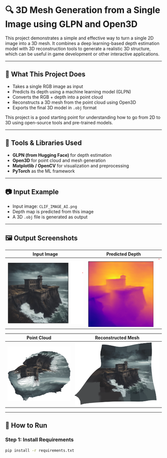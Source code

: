 # 🔍 3D Mesh Generation from a Single Image using GLPN and Open3D

This project demonstrates a simple and effective way to turn a single 2D image into a 3D mesh. It combines a deep learning-based depth estimation model with 3D reconstruction tools to generate a realistic 3D structure, which can be useful in game development or other interactive applications.

---

## 🧠 What This Project Does

- Takes a single RGB image as input
- Predicts its depth using a machine learning model (GLPN)
- Converts the RGB + depth into a point cloud
- Reconstructs a 3D mesh from the point cloud using Open3D
- Exports the final 3D model in `.obj` format

This project is a good starting point for understanding how to go from 2D to 3D using open-source tools and pre-trained models.

---

## 🧰 Tools & Libraries Used

- **GLPN (from Hugging Face)** for depth estimation
- **Open3D** for point cloud and mesh generation
- **Matplotlib / OpenCV** for visualization and preprocessing
- **PyTorch** as the ML framework

---

## 📷 Input Example

- Input image: `CLIF_IMAGE_AI.png`
- Depth map is predicted from this image
- A 3D `.obj` file is generated as output

---

## 🖼️ Output Screenshots

| Input Image | Predicted Depth |
|-------------|------------------|
| ![Input](assets/input_image.png) | ![Depth](assets/depth_map.png) |

| Point Cloud | Reconstructed Mesh |
|-------------|--------------------|
| ![PointCloud](assets/pointcloud_view.png) | ![Mesh](assets/mesh_view.png) |

---

## 🚀 How to Run

### Step 1: Install Requirements

```bash
pip install -r requirements.txt
